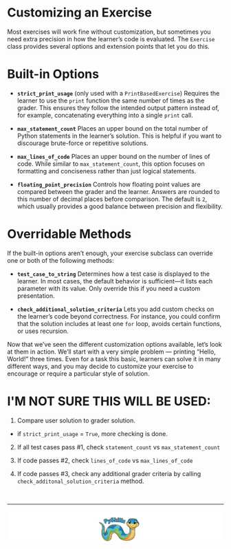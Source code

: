 # Customizing an Exercise

Most exercises will work fine without customization, but sometimes you need extra precision in how the learner’s code is evaluated. The `Exercise` class provides several options and extension points that let you do this.

# Built-in Options

* **`strict_print_usage`** (only used with a `PrintBasedExercise`)
  Requires the learner to use the `print` function the same number of times as the grader. This ensures they follow the intended output pattern instead of, for example, concatenating everything into a single `print` call.

* **`max_statement_count`**
  Places an upper bound on the total number of Python statements in the learner’s solution. This is helpful if you want to discourage brute-force or repetitive solutions.

* **`max_lines_of_code`**
  Places an upper bound on the number of lines of code. While similar to `max_statement_count`, this option focuses on formatting and conciseness rather than just logical statements.

* **`floating_point_precision`**
  Controls how floating point values are compared between the grader and the learner. Answers are rounded to this number of decimal places before comparison. The default is `2`, which usually provides a good balance between precision and flexibility.

# Overridable Methods

If the built-in options aren’t enough, your exercise subclass can override one or both of the following methods:

* **`test_case_to_string`**
  Determines how a test case is displayed to the learner. In most cases, the default behavior is sufficient—it lists each parameter with its value. Only override this if you need a custom presentation.

* **`check_additional_solution_criteria`**
  Lets you add custom checks on the learner’s code beyond correctness. For instance, you could confirm that the solution includes at least one `for` loop, avoids certain functions, or uses recursion.

Now that we’ve seen the different customization options available, let’s look at them in action. We’ll start with a very simple problem — printing “Hello, World!” three times. Even for a task this basic, learners can solve it in many different ways, and you may decide to customize your exercise to encourage or require a particular style of solution.




# I'M NOT SURE THIS WILL BE USED:

1) Compare user solution to grader solution.

  * if `strict_print_usage` = `True`, more checking is done.

2) If all test cases pass #1, check `statement_count` vs `max_statement_count`

3) If code passes #2, check `lines_of_code` vs `max_lines_of_code`

4) If code passes #3, check any additional grader criteria by calling `check_additonal_solution_criteria` method.

<BR>

************

[![PySkillz](../../graphics/PySkillzFooter.png)](skillz-catalog)

